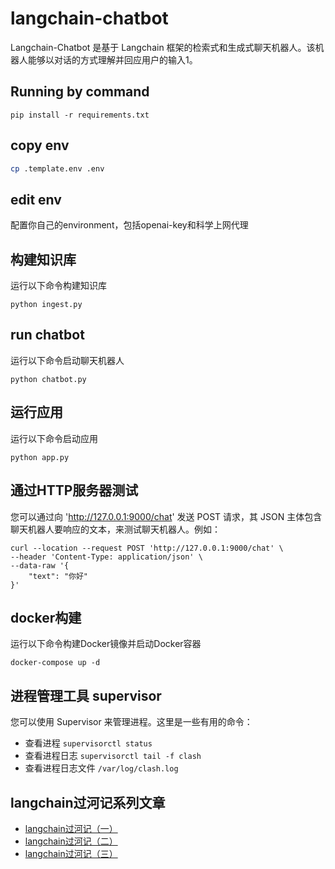 <!--
 * @Description: 
 * @Author: colin gao
 * @Date: 2023-05-07 06:46:52
 * @LastEditTime: 2023-05-21 14:54:39
-->

# langchain-chatbot
Langchain-Chatbot 是基于 Langchain 框架的检索式和生成式聊天机器人。该机器人能够以对话的方式理解并回应用户的输入​1​。

## Running by command
```
pip install -r requirements.txt
```

## copy env
```bash
cp .template.env .env
```

## edit env
配置你自己的environment，包括openai-key和科学上网代理

## 构建知识库
运行以下命令构建知识库
```
python ingest.py
```

## run chatbot
运行以下命令启动聊天机器人
```
python chatbot.py
```

## 运行应用
运行以下命令启动应用
```
python app.py
```

## 通过HTTP服务器测试
您可以通过向 'http://127.0.0.1:9000/chat' 发送 POST 请求，其 JSON 主体包含聊天机器人要响应的文本，来测试聊天机器人。例如：
```curl
curl --location --request POST 'http://127.0.0.1:9000/chat' \
--header 'Content-Type: application/json' \
--data-raw '{
	"text": "你好"
}'
```

## docker构建
运行以下命令构建Docker镜像并启动Docker容器
```
docker-compose up -d
```

## 进程管理工具 supervisor
您可以使用 Supervisor 来管理进程。这里是一些有用的命令：
- 查看进程 `supervisorctl status`
- 查看进程日志 `supervisorctl tail -f clash`
- 查看进程日志文件 `/var/log/clash.log`

## langchain过河记系列文章
- [langchain过河记（一）](https://zhuanlan.zhihu.com/p/630925973)
- [langchain过河记（二）](https://zhuanlan.zhihu.com/p/630930843)
- [langchain过河记（三）](https://zhuanlan.zhihu.com/p/630971903)
